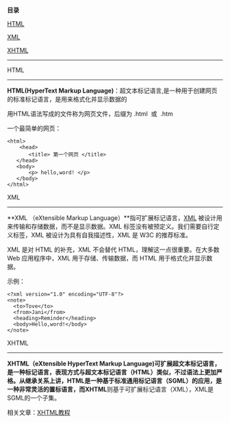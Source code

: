 **目录**

[HTML](#t0)

[XML](#t1)

[XHTML](#t2)

* * *

HTML
----

**HTML(HyperText Markup Language)**：超文本标记语言,是一种用于创建网页的标准标记语言，是用来格式化并显示数据的

用HTML语法写成的文件称为网页文件，后缀为 .html  或  .htm  
一个最简单的网页：

```
<html>       
    <head>       
       <title> 第一个网页 </title>       
   </head>       
   <body>       
       <p> hello,word! </p>       
   </body>       
</html>
```


XML
---

**XML （eXtensible Markup Language）**指可扩展标记语言，[XML](https://so.csdn.net/so/search?q=XML&spm=1001.2101.3001.7020) 被设计用来传输和存储数据，而不是显示数据。XML 标签没有被预定义。我们需要自行定义标签，XML 被设计为具有自我描述性，XML 是 W3C 的推荐标准。

XML 是对 HTML 的补充，XML 不会替代 HTML，理解这一点很重要。在大多数 Web 应用程序中，XML 用于存储、传输数据，而 HTML 用于格式化并显示数据。

示例：

```
<?xml version="1.0" encoding="UTF-8"?>      
<note>      
  <to>Tove</to>      
  <from>Jani</from>      
  <heading>Reminder</heading>      
  <body>Hello,word!</body>      
</note>
```


XHTML
-----

**XHTML（eXtensible HyperText Markup Language)**可扩展超文本标记语言，是一种标记语言，表现方式与超文本标记语言（HTML）类似，不过语法上更加严格。从继承关系上讲，HTML是一种基于标准通用标记语言（SGML）的应用，是一种非常灵活的置标语言，而**XHTML**则基于可扩展标记语言（XML），XML是SGML的一个子集。

相关文章：[XHTML教程](http://www.w3school.com.cn/xhtml/index.asp)